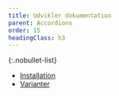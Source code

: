 ```yaml
---
title: Udvikler dokumentation
parent: Accordions
order: 15
headingClass: h3
---
```


{:.nobullet-list}
- <a href="/kode/komponenter/accordions/#installation">Installation</a>
- <a href="/kode/komponenter/accordions/#varianter">Varianter</a>
